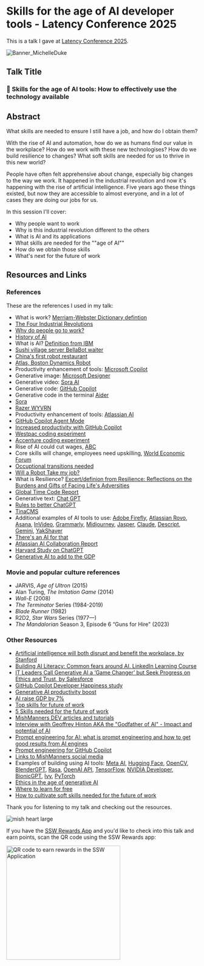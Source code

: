 # Skills for the age of AI developer tools - Latency Conference 2025

This is a talk I gave at [Latency Conference 2025](https://latencyconf.io/sessions/keynote).

![Banner_MichelleDuke](https://github.com/user-attachments/assets/010fbb52-9e8d-4cbf-a6de-2491c8e393cd)

## Talk Title

### 🤖 Skills for the age of AI tools: How to effectively use the technology available

## Abstract

What skills are needed to ensure I still have a job, and how do I obtain them?

With the rise of AI and automation, how do we as humans find our value in the workplace? How do we work with these new technologises? How do we build resilience to changes? What soft skills are needed for us to thrive in this new world?

People have often felt apprehensive about change, especially big changes to the way we work. It happened in the industrial revolution and now it's happening with the rise of artificial intelligence. Five years ago these things existed, but now they are accessible to almost everyone, and in a lot of cases they are doing our jobs for us.

In this session I'll cover:

- Why people want to work
- Why is this industrial revolution different to the others
- What is AI and its applications
- What skills are needed for the ""age of AI""
- How do we obtain those skills
- What's next for the future of work

## Resources and Links

### References

These are the references I used in my talk:

- What is work? [Merriam-Webster Dictionary defintion](https://www.merriam-webster.com/dictionary/work)
- [The Four Industrial Revolutions](https://ied.eu/project-updates/the-4-industrial-revolutions/)
- [Why do people go to work?](https://www.engageemployee.com/blog/top-20-reasons-we-go-to-work)
- [History of AI](https://www.tableau.com/data-insights/ai/history)
- What is AI? [Definition from IBM](https://www.ibm.com/cloud/learn/what-is-artificial-intelligence)
- [Sushi village server BellaBot waiter](https://www.youtube.com/watch?v=jCCSYtmPtag&ab_channel=OttawaCitizen)
- [China's first robot restaurant](https://www.youtube.com/watch?v=kXIV0LVQx6E&ab_channel=CarrosShow)
- [Atlas, Boston Dynamics Robot](https://www.youtube.com/watch?v=F_7IPm7f1vI&ab_channel=BostonDynamics)
- Productivity enhancement of tools: [Microsoft Copilot](https://blogs.microsoft.com/blog/2023/03/16/introducing-microsoft-365-copilot-your-copilot-for-work/)
- Generative image: [Microsoft Designer](https://designer.microsoft.com/)
- Generative video: [Sora AI](https://openai.com/index/sora/)
- Generative code: [GitHub Copilot](https://copilot.github.com/)
- Generative code in the terminal [Aider](https://github.com/Aider-AI/aider)
- [Sora](https://openai.com/sora/)
- [Razer WYVRN](https://techau.com.au/razer-wyvrn/)
- Productivity enhancement of tools: [Atlassian AI](https://www.atlassian.com/platform/artificial-intelligence)
- [GitHub Copilot Agent Mode](https://github.blog/news-insights/product-news/github-copilot-the-agent-awakens/)
- [Increased productivity with GitHub Copilot](https://github.blog/news-insights/research/research-quantifying-github-copilots-impact-on-code-quality/)
- [Westpac coding experiment](https://www.itnews.com.au/news/westpac-sees-46-percent-productivity-gain-from-ai-coding-experiment-596423)
- [Accenture coding experiment](https://github.blog/news-insights/research/research-quantifying-github-copilots-impact-in-the-enterprise-with-accenture/)
- Rise of AI could cut wages, [ABC](https://www.abc.net.au/news/2024-03-13/ai-jobs-linkedin-artificial-intelligence-worker-future/103570268)
- Core skills will change, employees need upskilling, [World Economic Forum](https://www.weforum.org/publications/the-future-of-jobs-report-2023/in-full/executive-summary/)
- [Occuptional transitions needed](https://www.mckinsey.com/mgi/our-research/generative-ai-and-the-future-of-work-in-America)
- [Will a Robot Take my job?](https://willrobotstakemyjob.com)
- What is Resilience? [Excert/definion from Resilience: Reflections on the Burdens and Gifts of Facing Life's Adversities](https://www.goodreads.com/author/quotes/6439373.Elizabeth_Edwards)
- [Global Time Code Report](https://www.software.com/reports/code-time-report) 
- Generative text: [Chat GPT](https://chat-gpt.org/)
- [Rules to better ChatGPT](https://www.ssw.com.au/rules/rules-to-better-chatgpt-prompt-engineering/)
- [TinaCMS](https://tina.io)
- Additional examples of AI tools to use: [Adobe Firefly](https://www.adobe.com/products/firefly.html), [Atlassian Rovo](https://www.atlassian.com/software/rovo), [Asana](https://asana.com/), [InVideo](https://ai.invideo.io/), [Grammarly](https://www.grammarly.com/), [Midjourney](https://www.midjourney.com/), [Jasper](https://www.jasper.ai/), [Claude](https://claude.ai/), [Descript](https://www.descript.com/), [Gemini](https://gemini.google.com/), [YakShaver](https://yakshaver.ai)
- [There's an AI for that](https://theresanaiforthat.com/)
- [Atlassian AI Collaboration Report](https://www.atlassian.com/blog/productivity/ai-collaboration-report)
- [Harvard Study on ChatGPT](https://www.mi-3.com.au/20-09-2023/harvard-business-school-study-bcg-finds-knowledge-workers-using-chat-gpt-outperform)
- [Generative AI to add to the GDP](https://www.mckinsey.com/capabilities/mckinsey-digital/our-insights/the-economic-potential-of-generative-ai-the-next-productivity-frontier#key-insights)

### Movie and popular culture references

- JARVIS, _Age of Ultron_ (2015)
- Alan Turing, _The Imitation Game_ (2014)
- _Wall-E_ (2008)
- _The Terminator_ Series (1984-2019)
- _Blade Runner_ (1982)
- R2D2, _Star Wars_ Series (1977—)
- _The Mandalorian_ Season 3, Episode 6 “Guns for Hire" (2023)

### Other Resources

- [Artificial intelligence will both disrupt and benefit the workplace, by Stanford](https://news.stanford.edu/2018/05/17/artificial-intelligence-workplace/)
- [Building AI Literacy: Common fears around AI. LinkedIn Learning Course](https://www.linkedin.com/learning/build-ai-literacy-in-your-organization-as-a-business-leader/dispelling-common-ai-fears)
- [IT Leaders Call Generative AI a ‘Game Changer’ but Seek Progress on Ethics and Trust, by Salesforce](https://www.salesforce.com/news/stories/generative-ai-research/)
- [GitHub Copilot Developer Happiness study](https://github.blog/2022-09-07-research-quantifying-github-copilots-impact-on-developer-productivity-and-happiness/)
- [Generative AI productivity boost](https://www.forbes.com/sites/brentdykes/2023/04/12/generative-ai-why-an-ai-enabled-workforce-is-a-productivity-game-changer)
- [AI raise GDP by 7%](https://www.goldmansachs.com/intelligence/pages/generative-ai-could-raise-global-gdp-by-7-percent.html)
- [Top skills for future of work](https://learning.linkedin.com/blog/top-skills/the-skills-companies-need-most-in-2020and-how-to-learn-them)
- [5 Skills needed for the future of work](https://dev.to/mishmanners/dont-let-the-robots-take-your-job-top-5-skills-needed-to-stay-employed-85e)
- [MishManners DEV articles and tutorials](https://dev.to/mishmanners)
- [Interview with Geoffrey Hinton AKA the "Godfather of AI" - Impact and potential of AI](https://youtu.be/qpoRO378qRY)
- [Prompt engineering for AI: what is prompt engineering and how to get good results from AI engines](https://dev.to/github/prompt-engineering-for-ai-what-is-prompt-engineering-and-how-to-get-good-results-from-ai-engines-5ch6)
- [Prompt engineering for GitHub Copilot](https://dev.to/github/a-beginners-guide-to-prompt-engineering-with-github-copilot-3ibp)
- [Links to MishManners social media](https://mishmanners.info)
- Examples of building using AI tools: [Meta AI](https://ai.meta.com/resources/models-and-libraries/), [Hugging Face](https://huggingface.co/), [OpenCV](https://opencv.org/), [BlenderGPT](https://github.com/gd3kr/BlenderGPT), [Rasa](https://rasa.com/), [OpenAI API](https://openai.com/product), [TensorFlow](https://www.tensorflow.org/), [NVIDIA Developer](https://developer.nvidia.com/deep-learning), [BionicGPT](https://github.com/bionic-gpt/bionic-gpt), [Ivy](https://github.com/ivy-llc/ivy), [PyTorch](https://pytorch.org/features/)
- [Ethics in the age of generative AI](https://www.linkedin.com/learning/ethics-in-the-age-of-generative-ai/generative-ai-and-ethics-the-urgency-of-now)
- [Where to learn for free](https://github.com/mishmanners/Free-Learning-Content)
- [How to cultivate soft skills needed for the future of work](https://dev.to/mishmanners/5-tips-to-future-proof-your-career-how-to-outsmart-automation-62h)

Thank you for listening to my talk and checking out the resources.

![mish heart large](https://user-images.githubusercontent.com/36594527/195619762-82827b2e-bfdd-49b6-b8df-5b9e15f4f044.png)

If you have the [SSW Rewards App](https://www.ssw.com.au/products/rewards) and you'd like to check into this talk and earn points, scan the QR code using the SSW Rewards app:

<img src="https://github.com/user-attachments/assets/f2dff33a-ddbf-4022-ab86-17685b31223b" width="300" alt="QR code to earn rewards in the SSW Application"/>

